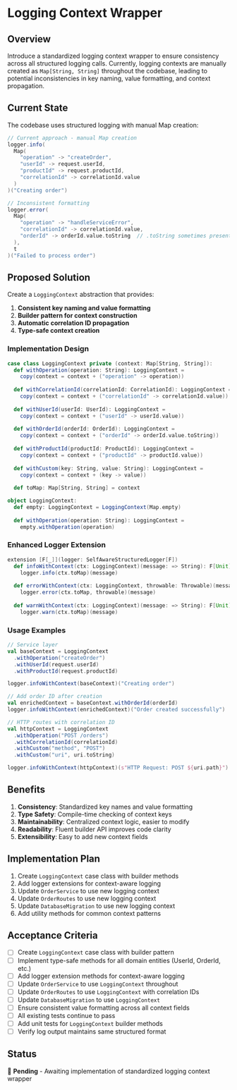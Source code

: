# Logging Context Wrapper

## Overview

Introduce a standardized logging context wrapper to ensure consistency across all structured logging calls. Currently, logging contexts are manually created as `Map[String, String]` throughout the codebase, leading to potential inconsistencies in key naming, value formatting, and context propagation.

## Current State

The codebase uses structured logging with manual Map creation:

```scala
// Current approach - manual Map creation
logger.info(
  Map(
    "operation" -> "createOrder",
    "userId" -> request.userId,
    "productId" -> request.productId,
    "correlationId" -> correlationId.value
  )
)("Creating order")

// Inconsistent formatting
logger.error(
  Map(
    "operation" -> "handleServiceError", 
    "correlationId" -> correlationId.value,
    "orderId" -> orderId.value.toString  // .toString sometimes present
  ), 
  t
)("Failed to process order")
```

## Proposed Solution

Create a `LoggingContext` abstraction that provides:

1. **Consistent key naming and value formatting**
2. **Builder pattern for context construction**
3. **Automatic correlation ID propagation**
4. **Type-safe context creation**

### Implementation Design

```scala
case class LoggingContext private (context: Map[String, String]):
  def withOperation(operation: String): LoggingContext = 
    copy(context = context + ("operation" -> operation))
  
  def withCorrelationId(correlationId: CorrelationId): LoggingContext =
    copy(context = context + ("correlationId" -> correlationId.value))
  
  def withUserId(userId: UserId): LoggingContext =
    copy(context = context + ("userId" -> userId.value))
  
  def withOrderId(orderId: OrderId): LoggingContext =
    copy(context = context + ("orderId" -> orderId.value.toString))
  
  def withProductId(productId: ProductId): LoggingContext =
    copy(context = context + ("productId" -> productId.value))
  
  def withCustom(key: String, value: String): LoggingContext =
    copy(context = context + (key -> value))
  
  def toMap: Map[String, String] = context

object LoggingContext:
  def empty: LoggingContext = LoggingContext(Map.empty)
  
  def withOperation(operation: String): LoggingContext = 
    empty.withOperation(operation)
```

### Enhanced Logger Extension

```scala
extension [F[_]](logger: SelfAwareStructuredLogger[F])
  def infoWithContext(ctx: LoggingContext)(message: => String): F[Unit] =
    logger.info(ctx.toMap)(message)
  
  def errorWithContext(ctx: LoggingContext, throwable: Throwable)(message: => String): F[Unit] =
    logger.error(ctx.toMap, throwable)(message)
  
  def warnWithContext(ctx: LoggingContext)(message: => String): F[Unit] =
    logger.warn(ctx.toMap)(message)
```

### Usage Examples

```scala
// Service layer
val baseContext = LoggingContext
  .withOperation("createOrder")
  .withUserId(request.userId)
  .withProductId(request.productId)

logger.infoWithContext(baseContext)("Creating order")

// Add order ID after creation
val enrichedContext = baseContext.withOrderId(orderId)
logger.infoWithContext(enrichedContext)("Order created successfully")

// HTTP routes with correlation ID
val httpContext = LoggingContext
  .withOperation("POST /orders")
  .withCorrelationId(correlationId)
  .withCustom("method", "POST")
  .withCustom("uri", uri.toString)

logger.infoWithContext(httpContext)(s"HTTP Request: POST ${uri.path}")
```

## Benefits

1. **Consistency**: Standardized key names and value formatting
2. **Type Safety**: Compile-time checking of context keys  
3. **Maintainability**: Centralized context logic, easier to modify
4. **Readability**: Fluent builder API improves code clarity
5. **Extensibility**: Easy to add new context fields

## Implementation Plan

1. Create `LoggingContext` case class with builder methods
2. Add logger extensions for context-aware logging
3. Update `OrderService` to use new logging context
4. Update `OrderRoutes` to use new logging context  
5. Update `DatabaseMigration` to use new logging context
6. Add utility methods for common context patterns

## Acceptance Criteria

- [ ] Create `LoggingContext` case class with builder pattern
- [ ] Implement type-safe methods for all domain entities (UserId, OrderId, etc.)
- [ ] Add logger extension methods for context-aware logging
- [ ] Update `OrderService` to use `LoggingContext` throughout
- [ ] Update `OrderRoutes` to use `LoggingContext` with correlation IDs
- [ ] Update `DatabaseMigration` to use `LoggingContext`
- [ ] Ensure consistent value formatting across all context fields
- [ ] All existing tests continue to pass
- [ ] Add unit tests for `LoggingContext` builder methods
- [ ] Verify log output maintains same structured format

## Status

🔴 **Pending** - Awaiting implementation of standardized logging context wrapper